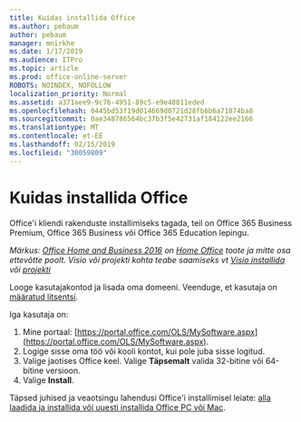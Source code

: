 ```yaml
---
title: Kuidas installida Office
ms.author: pebaum
author: pebaum
manager: mnirkhe
ms.date: 1/17/2019
ms.audience: ITPro
ms.topic: article
ms.prod: office-online-server
ROBOTS: NOINDEX, NOFOLLOW
localization_priority: Normal
ms.assetid: a371aee9-9c76-4951-89c5-e9e48811eded
ms.openlocfilehash: 0445bd53f19d014669d0721d28fb6b6a71874ba8
ms.sourcegitcommit: 0ae348786564bc37b3f5e42731af184122ee2166
ms.translationtype: MT
ms.contentlocale: et-EE
ms.lasthandoff: 02/15/2019
ms.locfileid: "30059809"
---
```

# <a name="how-to-install-office"></a>Kuidas installida Office


Office'i kliendi rakenduste installimiseks tagada, teil on Office 365 Business Premium, Office 365 Business või Office 365 Education lepingu.
  
*Märkus: [Office Home and Business 2016](https://products.office.com/home-and-business) on [Home Office](https://support.office.com/article/28cbc8cf-1332-4f04-9123-9b660abb629e?wt.mc_id=Alchemy_ClientDIA) toote ja mitte osa ettevõtte poolt. Visio või projekti kohta teabe saamiseks vt [Visio installida](https://support.office.com/article/f98f21e3-aa02-4827-9167-ddab5b025710) või [projekti](https://support.office.com/article/7059249b-d9fe-4d61-ab96-5c5bf435f281)*

Looge kasutajakontod ja lisada oma domeeni. Veenduge, et kasutaja on [määratud litsentsi](https://support.office.com/article/997596b5-4173-4627-b915-36abac6786dc?wt.mc_id=Alchemy_ClientDIA).
    
Iga kasutaja on:
1. Mine portaal: [https://portal.office.com/OLS/MySoftware.aspx](https://portal.office.com/OLS/MySoftware.aspx).
2. Logige sisse oma töö või kooli kontot, kui pole juba sisse logitud.
3. Valige jaotises Office keel. Valige **Täpsemalt** valida 32-bitine või 64-bitine versioon. 
4. Valige **Install**.
    
Täpsed juhised ja veaotsingu lahendusi Office'i installimisel leiate: [alla laadida ja installida või uuesti installida Office PC või Mac](https://support.office.com/article/4414eaaf-0478-48be-9c42-23adc4716658?wt.mc_id=Alchemy_ClientDIA).
    